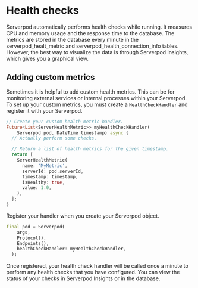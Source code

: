 # Health checks
Serverpod automatically performs health checks while running. It measures CPU and memory usage and the response time to the database. The metrics are stored in the database every minute in the serverpod_healt_metric and serverpod_health_connection_info tables. However, the best way to visualize the data is through Serverpod Insights, which gives you a graphical view.

## Adding custom metrics
Sometimes it is helpful to add custom health metrics. This can be for monitoring external services or internal processes within your Serverpod. To set up your custom metrics, you must create a `HealthCheckHandler` and register it with your Serverpod.

```dart
// Create your custom health metric handler.
Future<List<ServerHealthMetric>> myHealthCheckHandler(
    Serverpod pod, DateTime timestamp) async {
  // Actually perform some checks.

  // Return a list of health metrics for the given timestamp.
  return [
    ServerHealthMetric(
      name: 'MyMetric',
      serverId: pod.serverId,
      timestamp: timestamp,
      isHealthy: true,
      value: 1.0,
    ),
  ];
}
```

Register your handler when you create your Serverpod object.

```dart
final pod = Serverpod(
    args,
    Protocol(),
    Endpoints(),
    healthCheckHandler: myHealthCheckHandler,
  );
```

Once registered, your health check handler will be called once a minute to perform any health checks that you have configured. You can view the status of your checks in Serverpod Insights or in the database.